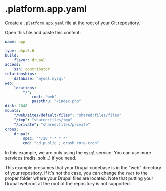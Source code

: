 # .platform.app.yaml

Create a ``.platform.app.yaml`` file at the root of your Git repository.

Open this file and paste this content:

```yaml
name: app

type: php:5.6
build:
    flavor: drupal
access:
    ssh: contributor
relationships:
    database: "mysql:mysql"
web:
    locations:
        "/":
            root: "web"
            passthru: "/index.php"
disk: 2048
mounts:
    "/web/sites/default/files": "shared:files/files"
    "/tmp": "shared:files/tmp"
    "/private": "shared:files/private"
crons:
    drupal:
        spec: "*/20 * * * *"
        cmd: "cd public ; drush core-cron"
```

In this example, we are only using the ``mysql`` service. You can use more services (redis, solr...) if you need.

This example presumes that your Drupal codebase is in the "web" directory of your repository. If it's not the case, you can change the ``root`` to the proper folder where your Drupal files are located. Note that putting your Drupal webroot at the root of the repository is not supported.
